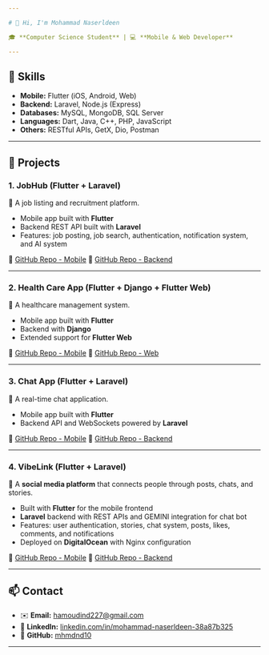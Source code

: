```yaml
---

# 👋 Hi, I'm Mohammad Naserldeen

🎓 **Computer Science Student** | 💻 **Mobile & Web Developer**

---
```


## 🚀 Skills

* **Mobile:** Flutter (iOS, Android, Web)
* **Backend:** Laravel, Node.js (Express)
* **Databases:** MySQL, MongoDB, SQL Server
* **Languages:** Dart, Java, C++, PHP, JavaScript
* **Others:** RESTful APIs, GetX, Dio, Postman

---

## 📂 Projects

### 1. JobHub (Flutter + Laravel)

📌 A job listing and recruitment platform.

* Mobile app built with **Flutter**
* Backend REST API built with **Laravel**
* Features: job posting, job search, authentication, notification system, and AI system

🔗 [GitHub Repo - Mobile](https://github.com/mhmdnd10/jobhub-app-flutter)
🔗 [GitHub Repo - Backend](https://github.com/mhmdnd10/jobhub-laravel)

---

### 2. Health Care App (Flutter + Django + Flutter Web)

📌 A healthcare management system.

* Mobile app built with **Flutter**
* Backend with **Django**
* Extended support for **Flutter Web**

🔗 [GitHub Repo - Mobile](https://github.com/mhmdnd10/health-care-mobile)
🔗 [GitHub Repo - Web](https://github.com/mhmdnd10/health-care-web)

---

### 3. Chat App (Flutter + Laravel)

📌 A real-time chat application.

* Mobile app built with **Flutter**
* Backend API and WebSockets powered by **Laravel**

🔗 [GitHub Repo - Mobile](https://github.com/mhmdnd10/chatAppMobile)
🔗 [GitHub Repo - Backend](https://github.com/mhmdnd10/chatapp-backend)

---

### 4. VibeLink (Flutter + Laravel)

📌 A **social media platform** that connects people through posts, chats, and stories.

* Built with **Flutter** for the mobile frontend
* **Laravel** backend with REST APIs and GEMINI integration for chat bot
* Features: user authentication, stories, chat system, posts, likes, comments, and notifications
* Deployed on **DigitalOcean** with Nginx configuration

🔗 [GitHub Repo - Mobile](https://https://github.com/mhmdnd10/vibelink_frontend)
🔗 [GitHub Repo - Backend](https://https://github.com/mhmdnd10/vibelink_backend)

---

## 📫 Contact

* ✉️ **Email:** [hamoudind227@gmail.com](mailto:hamoudind227@gmail.com)
* 🔗 **LinkedIn:** [linkedin.com/in/mohammad-naserldeen-38a87b325](https://linkedin.com/in/mohammad-naserldeen-38a87b325)
* 🐙 **GitHub:** [mhmdnd10](https://github.com/mhmdnd10)

---

